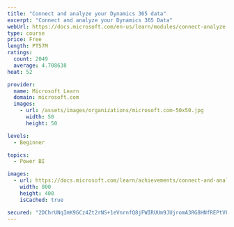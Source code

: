 ```yaml
---
title: "Connect and analyze your Dynamics 365 data​"
excerpt: "Connect and analyze your Dynamics 365 Data​"
webUrl: https://docs.microsoft.com/en-us/learn/modules/connect-analyze-dynamics-365-data/
type: course
price: Free
length: PT57M
ratings:
  count: 2049
  average: 4.708638
heat: 52

provider:
  name: Microsoft Learn
  domain: microsoft.com
  images:
    - url: /assets/images/organizations/microsoft.com-50x50.jpg
      width: 50
      height: 50

levels:
  - Beginner

topics:
  - Power BI

images:
  - url: https://docs.microsoft.com/learn/achievements/connect-and-analyze-your-microsoft-dynamics-365-data-social.png
    width: 800
    height: 400
    isCached: true

secured: "2DChrUNqImK9GCz4Zt2rNS+1eVnrnfQ8jFWIRUUm9JUjromA3RG8HNfREPtVFZKO7El07OjOEKscPrBOOMaMfSkZCk673pBVlQSklaQyIip1lZyMrB+I++3vM/lhntOhfFqTmmrUzFcdq/NimDrF8Vd+7kiHftBJ9wblF3FUuJCCNLQud+KijfsgfzhkHQXBZFMoDX0EzwpSGTc1EmuBY1QCS+GGl4BOzSZhyYE/Q1kgnMeRpMK5/B9+NmZz44SuZrYFbWn+pGhKIU8PU4+xNmBHXIDiERuT4ZQTrSL+fWV4WYP7daDsGbO1oJFfZ7Qrr0VuF+9ZqJO/L/mp+0HVoJ1hgAm5U6INnbW8b2nBYuWTBSih0Q/qsZi6JjS5k16bVj+SVcFzfsHBL3xXuUHx/4vuxvtwJqkOBvxVuBgUl9Q=;aRj8TyinYL+XUooG5HirRw=="
---
```


